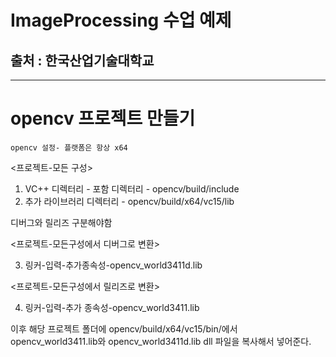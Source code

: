 # ImageProcessing 수업 예제   
## 출처 : 한국산업기술대학교   
***   

# opencv 프로젝트 만들기   
    opencv 설정- 플랫폼은 항상 x64

<프로젝트-모든 구성>
1. VC++ 디렉터리 - 포함 디렉터리 - opencv/build/include
2. 추가 라이브러리 디렉터리 - opencv/build/x64/vc15/lib

디버그와 릴리즈 구분해야함

<프로젝트-모든구성에서 디버그로 변환>

3. 링커-입력-추가종속성-opencv_world3411d.lib

<프로젝트-모든구성에서 릴리즈로 변환>

4. 링커-입력-추가 종속성-opencv_world3411.lib

이후 해당 프로젝트 폴더에 opencv/build/x64/vc15/bin/에서 opencv_world3411.lib와
opencv_world3411d.lib dll 파일을 복사해서 넣어준다.
